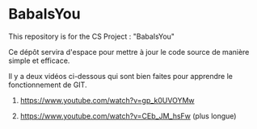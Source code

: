 # BabaIsYou
This repository is for the CS Project : "BabaIsYou" 

Ce dépôt servira d'espace pour mettre à jour le code source de manière simple et efficace.

Il y a deux vidéos ci-dessous qui sont bien faites pour apprendre le fonctionnement de GIT.

1) https://www.youtube.com/watch?v=gp_k0UVOYMw

2) https://www.youtube.com/watch?v=CEb_JM_hsFw (plus longue)
